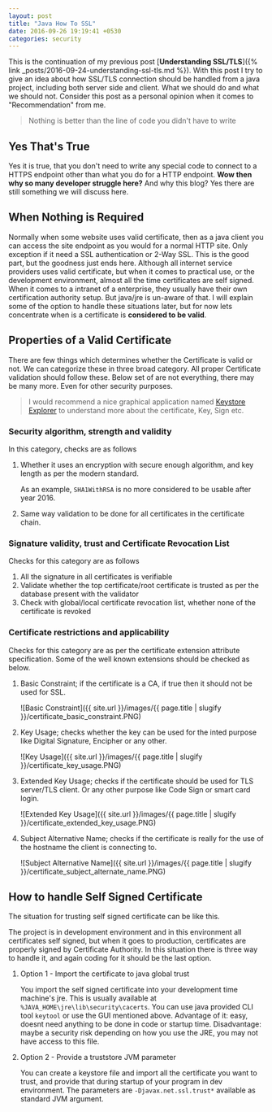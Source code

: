 ```yaml
---
layout: post
title: "Java How To SSL"
date: 2016-09-26 19:19:41 +0530
categories: security
---
```


This is the continuation of my previous post [**Understanding SSL/TLS**]({% link _posts/2016-09-24-understanding-ssl-tls.md %}). With this post I try to give an idea about how SSL/TLS connection should be handled from a java project, including both server side and client. What we should do and what we should not. Consider this post as a personal opinion when it comes to "Recommendation" from me.

> Nothing is better than the line of code you didn't have to write

## Yes That's True

Yes it is true, that you don't need to write any special code to connect to a HTTPS endpoint other than what you do for a HTTP endpoint. **Wow then why so many developer struggle here?** And why this blog? Yes there are still something we will discuss here.

## When Nothing is Required

Normally when some website uses valid certificate, then as a java client you can access the site endpoint as you would for a normal HTTP site. Only exception if it need a SSL authentication or 2-Way SSL. This is the good part, but the goodness just ends here. Although all internet service providers uses valid certificate, but when it comes to practical use, or the development environment, almost all the time certificates are self signed. When it comes to a intranet of a enterprise, they usually have their own certification authority setup. But java/jre is un-aware of that. I will explain some of the option to handle these situations later, but for now lets concentrate when is a certificate is **considered to be valid**.

## Properties of a Valid Certificate

There are few things which determines whether the Certificate is valid or not. We can categorize these in three broad category. All proper Certificate validation should follow these. Below set of are not everything, there may be many more. Even for other security purposes.

> I would recommend a nice graphical application named [Keystore Explorer](http://www.keystore-explorer.org/) to understand more about the certificate, Key, Sign etc.

### Security algorithm, strength and validity

In this category, checks are as follows

1. Whether it uses an encryption with secure enough algorithm, and key length as per the modern standard.
   
   As an example, `SHA1WithRSA` is no more considered to be usable after year 2016.
2. Same way validation to be done for all certificates in the certificate chain.

### Signature validity, trust and Certificate Revocation List

Checks for this category are as follows

1. All the signature in all certificates is verifiable
2. Validate whether the top certificate/root certificate is trusted as per the database present with the validator
3. Check with global/local certificate revocation list, whether none of the certificate is revoked

### Certificate restrictions and applicability

Checks for this category are as per the certificate extension attribute specification. Some of the well known extensions should be checked as below.

1. Basic Constraint; if the certificate is a CA, if true then it should not be used for SSL.
   
   ![Basic Constraint]({{ site.url }}/images/{{ page.title | slugify }}/certificate_basic_constraint.PNG)

2. Key Usage; checks whether the key can be used for the inted purpose like Digital Signature, Encipher or any other.
   
   ![Key Usage]({{ site.url }}/images/{{ page.title | slugify }}/certificate_key_usage.PNG)

3. Extended Key Usage; checks if the certificate should be used for TLS server/TLS client. Or any other purpose like Code Sign or smart card login.

   ![Extended Key Usage]({{ site.url }}/images/{{ page.title | slugify }}/certificate_extended_key_usage.PNG)

4. Subject Alternative Name; checks if the certificate is really for the use of the hostname the client is connecting to.

   ![Subject Alternative Name]({{ site.url }}/images/{{ page.title | slugify }}/certificate_subject_alternate_name.PNG)

## How to handle Self Signed Certificate

The situation for trusting self signed certificate can be like this.

The project is in development environment and in this environment all certificates self signed, but when it goes to production, certificates are properly signed by Certificate Authority. In this situation there is three way to handle it, and again coding for it should be the last option.

1. Option 1 - Import the certificate to java global trust

   You import the self signed certificate into your development time machine's jre. This is usually available at `%JAVA_HOME\jre\lib\security\cacerts`. You can use java provided CLI tool `keytool` or use the GUI  mentioned above. Advantage of it: easy, doesnt need anything to be done in code or startup time. Disadvantage: maybe a security risk depending on how you use the JRE, you may not have access to this file.
    
2. Option 2 - Provide a truststore JVM parameter

   You can create a keystore file and import all the certificate you want to trust, and provide that during startup of your program in dev environment. The parameters are `-Djavax.net.ssl.trust*` available as standard JVM argument. 